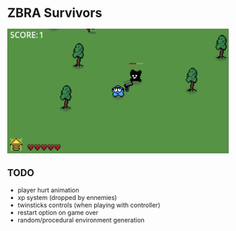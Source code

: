 # ZBRA Survivors

![](./image.png)

## TODO

- player hurt animation
- xp system (dropped by ennemies)
- twinsticks controls (when playing with controller)
- restart option on game over
- random/procedural environment generation
